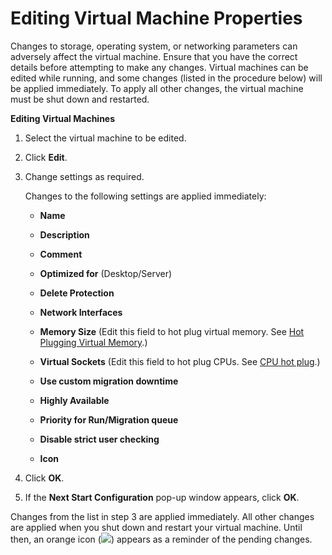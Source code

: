 # Editing Virtual Machine Properties

Changes to storage, operating system, or networking parameters can adversely affect the virtual machine. Ensure that you have the correct details before attempting to make any changes. Virtual machines can be edited while running, and some changes (listed in the procedure below) will be applied immediately. To apply all other changes, the virtual machine must be shut down and restarted.

**Editing Virtual Machines**

1. Select the virtual machine to be edited.

2. Click **Edit**.

3. Change settings as required.

    Changes to the following settings are applied immediately:

    * **Name**

    * **Description**

    * **Comment**

    * **Optimized for** (Desktop/Server)

    * **Delete Protection**

    * **Network Interfaces**

    * **Memory Size** (Edit this field to hot plug virtual memory. See [Hot Plugging Virtual Memory](Hot_Plugging_Virtual_Memory).)

    * **Virtual Sockets** (Edit this field to hot plug CPUs. See [CPU hot plug](CPU_hot_plug).)

    * **Use custom migration downtime**

    * **Highly Available**

    * **Priority for Run/Migration queue**

    * **Disable strict user checking**

    * **Icon**

4. Click **OK**.

5. If the **Next Start Configuration** pop-up window appears, click **OK**.

Changes from the list in step 3 are applied immediately. All other changes are applied when you shut down and restart your virtual machine. Until then, an orange icon (![](images/7278.png)) appears as a reminder of the pending changes.
